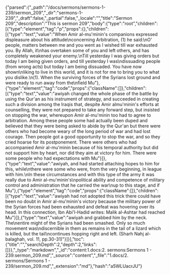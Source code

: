 {"parsed":{"_path":"/docs/sermons/sermons-1-239/sermon_209","_dir":"sermons-1-239","_draft":false,"_partial":false,"_locale":"","title":"Sermon 209","description":"This is sermon 209","body":{"type":"root","children":[{"type":"element","tag":"p","props":{},"children":[{"type":"text","value":"When Amir al-mu'minin's companions expressed displeasure about his attitude\nconcerning Arbitration, (1) he said:\nO' people, matters between me and you went as I wished till war exhausted you. By Allah, it\nhas overtaken some of you and left others, and has completely weakened your enemy.\nTill yesterday I was giving orders but today I am being given orders, and till yesterday I was\ndissuading people (from wrong acts) but today I am being dissuaded. You have now shown\nliking to live in this world, and it is not for me to bring you to what you dislike.\n(1). When the surviving forces of the Syrians lost ground and were ready to run away from the\nfield Mu"},{"type":"element","tag":"code","props":{"className":[]},"children":[{"type":"text","value":"awiyah changed the whole phase of the battle by using the Qur'an as his instrument of strategy, and succeeded in creating such a division among the Iraqis that, despite Amir almu'minin's efforts at counselling, they were not prepared to take any forward step, but insisted on stopping the war, whereupon Amir al-mu'minin too had to agree to arbitration. Among these people some had actually been duped and believed that they were being asked to abide by the Qur'an but there were others who had become weary of the long period of war and had lost courage. Then people got a good opportunity to stop the war, and so they cried hoarse for its postponement. There were others who had accompanied Amir al-mu'minin because of his temporal authority but did not support him by heart, nor did they aim at victory for him. There were some people who had expectations with Mu"}]},{"type":"text","value":"awiyah, and had started attaching hopes to him for this, while\nthere were some who were, from the very beginning, in league with him.\nIn these circumstances and with this type of the army it was really due to Amir al-mu'minin's\npolitical ability and competence of military control and administration that he carried the war\nup to this stage, and if Mu"},{"type":"element","tag":"code","props":{"className":[]},"children":[{"type":"text","value":"awiyah had not adopted this trick there could have been no doubt in Amir al-mu'minin's victory because the military power of the Syrian forces had been exhausted and defeat was hovering over its head. In this connection, Ibn Abi'l-Hadid writes: Malik al-Ashtar had reached Mu"}]},{"type":"text","value":"awiyah and grabbed him by the neck. The\nentire might of the Syrians had been smashed. Only so much movement was\ndiscernible in them as remains in the tail of a lizard which is killed, but the tail\ncontinues hopping right and left. (Sharh Nahj al-balaghah, vol. 11, pp.30-31)"}]}],"toc":{"title":"","searchDepth":2,"depth":2,"links":[]}},"_type":"markdown","_id":"content:1.docs:2. sermons:Sermons 1 - 239:sermon_209.md","_source":"content","_file":"1.docs/2. sermons/Sermons 1 - 239/sermon_209.md","_extension":"md"},"hash":"a5WLUacrJU"}